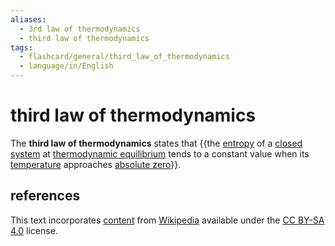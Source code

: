 ```yaml
---
aliases:
  - 3rd law of thermodynamics
  - third law of thermodynamics
tags:
  - flashcard/general/third_law_of_thermodynamics
  - language/in/English
---
```


# third law of thermodynamics

The __third law of thermodynamics__ states that {{the [entropy](entropy.md) of a [closed system](closed%20system.md) at [thermodynamic equilibrium](thermodynamic%20equilibrium.md) tends to a constant value when its [temperature](temperature.md) approaches [absolute zero](absolute%20zero.md)}}. <!--SR:!2025-03-26,309,290-->

## references

This text incorporates [content](https://en.wikipedia.org/wiki/third_law_of_thermodynamics) from [Wikipedia](Wikipedia.md) available under the [CC BY-SA 4.0](https://creativecommons.org/licenses/by-sa/4.0/) license.
